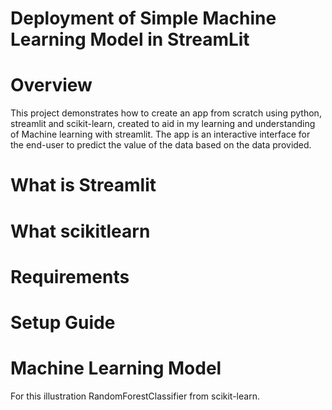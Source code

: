 # Deployment of Simple Machine Learning Model in StreamLit

# Overview
This project demonstrates how to create an app from scratch using python, streamlit and scikit-learn, created to aid in my learning and understanding of Machine learning with streamlit. The app is an interactive interface for the end-user to predict the value of the data based on the data provided. 

# What is Streamlit

# What scikitlearn

# Requirements

# Setup Guide


# Machine Learning Model
For this illustration RandomForestClassifier from scikit-learn.
